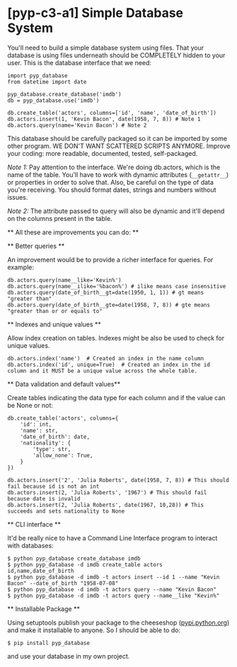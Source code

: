 # [pyp-c3-a1] Simple Database System

You'll need to build a simple database system using files. That your database is using files underneath should be COMPLETELY hidden to your user. This is the database interface that we need:

    import pyp_database
    from datetime import date

    pyp_database.create_database('imdb')
    db = pyp_database.use('imdb')

    db.create_table('actors', columns=['id', 'name', 'date_of_birth'])
    db.actors.insert(1, 'Kevin Bacon', date(1958, 7, 8)) # Note 1
    db.actors.query(name='Kevin Bacon') # Note 2

This database should be carefully packaged so it can be imported by some other program. WE DON'T WANT SCATTERED SCRIPTS ANYMORE. Improve your coding: more readable, documented, tested, self-packaged.

_Note 1:_ Pay attention to the interface. We're doing db.actors, which is the name of the table. You'll have to work with dynamic attributes (`__getattr__`) or properties in order to solve that. Also, be careful on the type of data you're receiving. You should format dates, strings and numbers without issues.

_Note 2:_ The attribute passed to query will also be dynamic and it'll depend on the columns present in the table.

** All these are improvements you can do: **


** Better queries **

An improvement would be to provide a richer interface for queries. For example:

    db.actors.query(name__like='Kevin%')
    db.actors.query(name__ilike='%bacon%') # ilike means case insensitive
    db.actors.query(date_of_birth__gt=date(1950, 1, 1)) # gt means "greater than"
    db.actors.query(date_of_birth__gte=date(1958, 7, 8)) # gte means "greater than or or equals to"

** Indexes and unique values **

Allow index creation on tables. Indexes might be also be used to check for unique values.

    db.actors.index('name')  # Created an index in the name column
    db.actors.index('id', unique=True)  # Created an index in the id column and it MUST be a unique value across the whole table.

** Data validation and default values**

Create tables indicating the data type for each column and if the value can be None or not:

    db.create_table('actors', columns={
        'id': int,
        'name': str,
        'date_of_birth': date,
        'nationality': {
            'type': str,
            'allow_none': True,
        }
    })

    db.actors.insert('2', 'Julia Roberts', date(1958, 7, 8)) # This should fail because id is not an int
    db.actors.insert(2, 'Julia Roberts', '1967') # This should fail because date is invalid
    db.actors.insert(2, 'Julia Roberts', date(1967, 10,28)) # This succeeds and sets nationality to None


** CLI interface **

It'd be really nice to have a Command Line Interface program to interact with databases:

    $ python pyp_database create_database imdb
    $ python pyp_database -d imdb create_table actors id,name,date_of_birth
    $ python pyp_database -d imdb -t actors insert --id 1 --name "Kevin Bacon" --date_of_birth "1958-07-08"
    $ python pyp_database -d imdb -t actors query --name "Kevin Bacon"
    $ python pyp_database -d imdb -t actors query --name__like "Kevin%"

** Installable Package ** 

Using setuptools publish your package to the cheeseshop ([pypi.python.org](https://pypi.python.org/pypi)) and make it installable to anyone. So I should be able to do:

    $ pip install pyp_database

and use your database in my own project.
